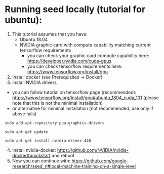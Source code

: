 # Running seed locally (tutorial for ubuntu):
1. This tutorial assumes that you have:
   + Ubuntu 18.04
   + NVIDIA graphic card with compute capability
	 matching  current tensorflow requirements
		- you can check your graphic card compute capability here:
		 https://developer.nvidia.com/cuda-gpus
		- you can check tensorflow requirements here:
		https://www.tensorflow.org/install/gpu
2. Install docker (see Prerequisites -> Docker)
3. Install NVIDIA drivers
+ you can follow tutorial on tensorflow page (recommended):
  https://www.tensorflow.org/install/gpu#ubuntu_1804_cuda_101
  (please note that this is not the minimal installation)
+ or alternative for minimal installation (not recommended,
  use only if above fails)
```
sudo add-apt-repository ppa:graphics-drivers

sudo apt-get update

sudo apt-get install nvidia-driver-440
```
4. Install nvidia-docker:
   https://github.com/NVIDIA/nvidia-docker#quickstart
   and reboot
5. Now you can continue with: 
   https://github.com/google-research/seed_rl#local-machine-training-on-a-single-level
